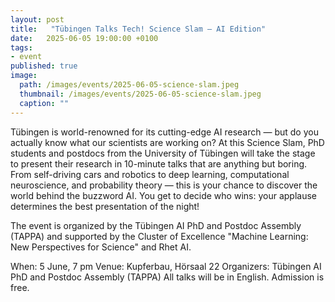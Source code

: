 ```yaml
---
layout: post
title:   "Tübingen Talks Tech! Science Slam – AI Edition"
date:   2025-06-05 19:00:00 +0100
tags:
- event
published: true
image:
  path: /images/events/2025-06-05-science-slam.jpeg
  thumbnail: /images/events/2025-06-05-science-slam.jpeg
  caption: ""
---
```


Tübingen is world-renowned for its cutting-edge AI research — but do you actually know what our scientists are working on?
At this Science Slam, PhD students and postdocs from the University of Tübingen will take the stage to present their research in 10-minute talks that are anything but boring. From self-driving cars and robotics to deep learning, computational neuroscience, and probability theory — this is your chance to discover the world behind the buzzword AI. You get to decide who wins: your applause determines the best presentation of the night!

The event is organized by the Tübingen AI PhD and Postdoc Assembly (TAPPA) and supported by the Cluster of Excellence "Machine Learning: New Perspectives for Science" and Rhet AI.

When:  5 June, 7 pm
Venue: Kupferbau, Hörsaal 22
Organizers: Tübingen AI PhD and Postdoc Assembly (TAPPA)
All talks will be in English. Admission is free.
